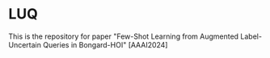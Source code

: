 # LUQ
This is the repository for paper "Few-Shot Learning from Augmented Label-Uncertain Queries in Bongard-HOI" [AAAI2024] 

